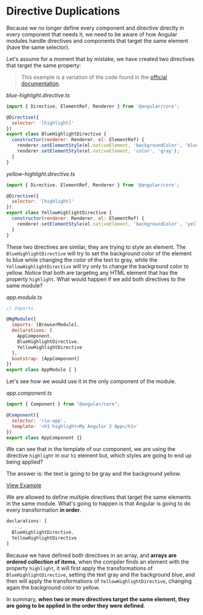 # Directive Duplications

Because we no longer define every component and directive directly in every component that needs it, we need to be aware of how Angular modules handle directives and components that target the same element (have the same selector).

Let's assume for a moment that by mistake, we have created two directives that target the same property:

> This example is a variation of the code found in the [official documentation](https://angular.io/docs/ts/latest/guide/ngmodule.html#!#resolve-conflicts).

_blue-highlight.directive.ts_

```js
import { Directive, ElementRef, Renderer } from '@angular/core';

@Directive({
  selector: '[highlight]'
})
export class BlueHighlightDirective {
  constructor(renderer: Renderer, el: ElementRef) {
    renderer.setElementStyle(el.nativeElement, 'backgroundColor', 'blue');
    renderer.setElementStyle(el.nativeElement, 'color', 'gray');
  }
}
```

_yellow-highlight.directive.ts_

```js
import { Directive, ElementRef, Renderer } from '@angular/core';

@Directive({
  selector: '[highlight]'
})
export class YellowHighlightDirective {
  constructor(renderer: Renderer, el: ElementRef) {
    renderer.setElementStyle(el.nativeElement, 'backgroundColor', 'yellow');
  }
}
```

These two directives are similar, they are trying to style an element. The `BlueHighlightDirective` will try to set the background color of the element to blue while changing the color of the text to gray, while the `YellowHighlightDirective` will try only to change the background color to yellow. Notice that both are targeting any HTML element that has the property `highlight`. What would happen if we add both directives to the same module?

_app.module.ts_

```js
// Imports

@NgModule({
  imports: [BrowserModule],
  declarations: [
    AppComponent,
    BlueHighlightDirective,
    YellowHighlightDirective
  ],
  bootstrap: [AppComponent]
})
export class AppModule { }
```

Let's see how we would use it in the only component of the module.

_app.component.ts_

```js
import { Component } from "@angular/core";

@Component({
  selector: 'rio-app',
  template: '<h1 highlight>My Angular 2 App</h1>'
})
export class AppComponent {}
```

We can see that in the template of our component, we are using the directive `highlight` in our `h1` element but, which styles are going to end up being applied?

The answer is: the text is going to be gray and the background yellow.

[View Example](https://plnkr.co/edit/KwpirwJohx3HaKheDWiu?p=preview)

We are allowed to define multiple directives that target the same elements in the same module. What's going to happen is that Angular is going to do every transformation **in order**.

```js
declarations: [
  ...,
  BlueHighlightDirective,
  YellowHighlightDirective
]
```

Because we have defined both directives in an array, and **arrays are ordered collection of items**, when the compiler finds an element with the property `highlight`, it will first apply the transformations of `BlueHighlightDirective`, setting the text gray and the background blue, and then will apply the transformations of `YellowHighlightDirective`, changing again the background color to yellow. 

In summary, **when two or more directives target the same element, they are going to be applied in the order they were defined**.

